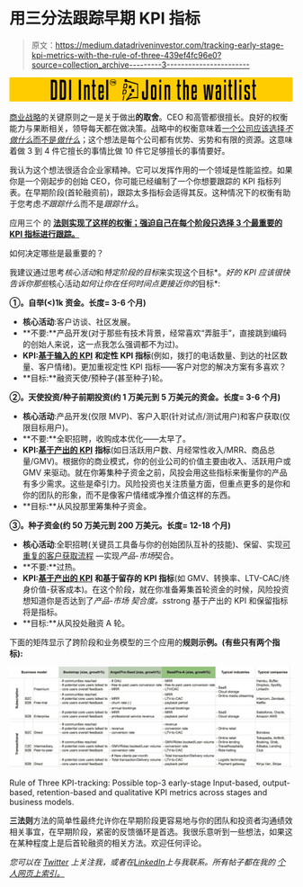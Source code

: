 # 用三分法跟踪早期 KPI 指标

> 原文：<https://medium.datadriveninvestor.com/tracking-early-stage-kpi-metrics-with-the-rule-of-three-439ef4fc96e0?source=collection_archive---------3----------------------->

[![](img/d48640305be8556a6a26d93c8e4ea282.png)](http://www.track.datadriveninvestor.com/DDIBeta11-23)

[商业战略](https://en.wikipedia.org/wiki/Strategic_management)的关键原则之一是关于做出**的取舍**。CEO 和高管都很擅长。良好的权衡能力与果断相关，领导每天都在做决策。战略中的权衡意味着[一个公司应该选择*不做什么*而不是*做什么*](https://www.isc.hbs.edu/strategy/creating-a-successful-strategy/Pages/making-strategic-trade-offs.aspx)；这个想法是每个公司都有优势、劣势和有限的资源。这意味着做 3 到 4 件它擅长的事情比做 10 件它足够擅长的事情要好。

我认为这个想法很适合企业家精神。它可以发挥作用的一个领域是性能监控。如果你是一个刚起步的创始 CEO，你可能已经编制了一个你想要跟踪的 KPI 指标列表。在早期阶段(首轮融资前)，跟踪太多指标会适得其反。这种情况下的权衡有助于您考虑*不跟踪什么*而不是*跟踪什么*。

应用三个 的 [**法则实现了这样的权衡；强迫自己在每个阶段只选择 3 个最重要的 KPI 指标进行跟踪。**](https://en.wikipedia.org/wiki/Rule_of_three_(writing))

如何决定哪些是最重要的？

我建议通过思考*核心活动*和*特定阶段的目标*来实现这个目标*。*好的 KPI 应该很快告诉你那些*核心活动*如何让你在任何时间点更接近你的*目标*:

**①。自举(<)1k 资金。长度= 3-6 个月)**

*   **核心活动**:客户访谈、社区发展。
*   **不要:**产品开发(对于那些有技术背景，经常喜欢“弄脏手”，直接跳到编码的创始人来说，这一点我怎么强调都不为过)。
*   **KPI:**[**基于输入的 KPI**](https://www.deepsky.co/2016/06/input-metrics-vs-output-metrics/) **和定性 KPI 指标**(例如，拨打的电话数量、到达的社区数量、客户情绪)。更加重视定性 KPI 指标——客户对您的解决方案有多喜欢？
*   **目标:**融资天使/预种子(甚至种子)轮。

**②。天使投资/种子前期投资(约 1 万美元到 5 万美元的资金。长度= 3-6 个月)**

*   **核心活动**:产品开发(仅限 MVP)、客户入职(针对试点/测试用户)和客户获取(仅限目标用户)。
*   **不要:**全职招聘，收购成本优化——太早了。
*   **KPI:**[**基于产出的 KPI**](https://www.deepsky.co/2016/06/input-metrics-vs-output-metrics/) **指标**(如日活跃用户数、月经常性收入/MRR、商品总量/GMV)。根据你的商业模式，你的创业公司的价值主要由收入、活跃用户或 GMV 来驱动。就在你筹集种子资金之前，风投会用这些指标来衡量你的产品有多少需求。这些是牵引力。风险投资也关注质量方面，但重点更多的是你和你的团队的形象，而不是像客户情绪或净推介值这样的东西。
*   **目标:**从风投那里筹集种子资金。

**③。种子资金(约 50 万美元到 200 万美元。长度= 12-18 个月)**

*   **核心活动**:全职招聘(关键员工具备与你的创始团队互补的技能)、保留、实现[可重复的客户获取流程](https://mattermark.com/three-main-elements-building-repeatable-sales-process/) —实现*产品-市场*契合。
*   **不要:**过热。
*   **KPI:**[**基于产出的 KPI**](https://www.deepsky.co/2016/06/input-metrics-vs-output-metrics/) **和基于留存的 KPI 指标**(如 GMV、转换率、LTV-CAC/终身价值-获客成本)。在这个阶段，就在你准备筹集首轮资金的时候，风险投资想知道你是否达到了*产品-市场* *契合度。s*strong 基于产出的 KPI 和保留指标将是指标。
*   **目标:**从风投处融资 A 轮。

下面的矩阵显示了跨阶段和业务模型的三个应用的**规则示例。(有些只有两个指标):**

![](img/7ae7d6ce290b1754e9a2a9d91ba441e2.png)

Rule of Three KPI-tracking: Possible top-3 early-stage Input-based, output-based, retention-based and qualitative KPI metrics across stages and business models.

**三法则**方法的简单性最终允许你在早期阶段更容易地与你的团队和投资者沟通绩效相关事宜，在早期阶段，紧密的反馈循环是首选。我很乐意听到一些想法，如果这在某种程度上是后首轮融资的相关方法。欢迎任何评论。

*您可以在* [*Twitter*](http://twitter.com/bennytjia) *上关注我，或者在*[*LinkedIn*](https://www.linkedin.com/in/tjhgie)*上与我联系。所有帖子都在我的* [*个人网页上索引。*](https://bennytjia.github.io/)